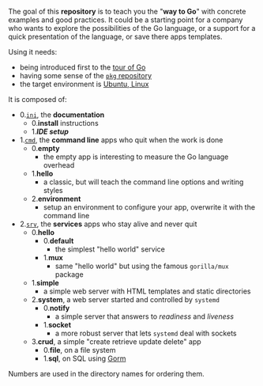 
The goal of this **repository** is to teach you the "**way to Go**" with concrete examples and good practices. It could be a starting point for a company who wants to explore the possibilities of the Go language, or a support for a quick presentation of the language, or save there apps templates.

Using it needs:
* being introduced first to the [tour of Go](https://tour.golang.org/)
* having some sense of the [`pkg` repository](https://golang.org/pkg/)
* the target environment is [Ubuntu, Linux](https://ubuntu.com/)

It is composed of:
* 0.[`ini`](0-ini), the **documentation**
	* 0.**install** instructions
	* 1._**IDE setup**_
* 1.[`cmd`](1-cmd), the **command line** apps who quit when the work is done
	* 0.**empty**
		* the empty app is interesting to measure the Go language overhead
	* 1.**hello**
		* a classic, but will teach the command line options and writing styles
	* 2.**environment**
		* setup an environment to configure your app, overwrite it with the command line
* 2.[`srv`](2-srv), the **services** apps who stay alive and never quit
	* 0.**hello**
		* 0.**default**
			* the simplest "hello world" service
		* 1.**mux**
			* same "hello world" but using the famous `gorilla/mux` package
	* 1.**simple**
		* a simple web server with HTML templates and static directories
	* 2.**system**, a web server started and controlled by `systemd`
		* 0.**notify**
			* a simple server that answers to *readiness* and *liveness*
		* 1.**socket**
			* a more robust server that lets `systemd` deal with sockets
	* 3.**crud**, a simple "create retrieve update delete" app
		* 0.**file**, on a file system
		* 1.**sql**, on SQL using [Gorm](https://gorm.io/docs/)

Numbers are used in the directory names for ordering them.
